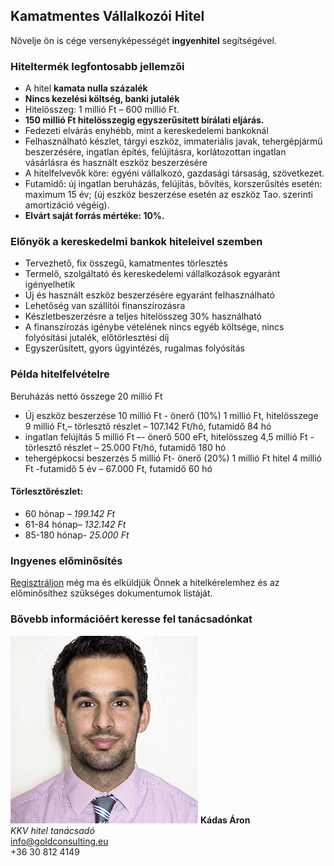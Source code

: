 ## Kamatmentes Vállalkozói Hitel

Növelje ön is cége versenyképességét **ingyenhitel** segítségével. 

### Hiteltermék legfontosabb jellemzői

 - A hitel **kamata nulla százalék**
 - **Nincs kezelési költség, banki jutalék**
 - Hitelösszeg:  1 millió Ft –   600 millió Ft.
 - **150 millió Ft hitelösszegig egyszerűsített bírálati eljárás.**
 - Fedezeti elvárás enyhébb, mint a  kereskedelemi bankoknál    
 - Felhasználható készlet, tárgyi eszköz, immateriális javak, tehergépjármű beszerzésére, ingatlan építés, felújításra, korlátozottan ingatlan vásárlásra és használt eszköz beszerzésére
 - A hitelfelvevők köre: egyéni vállalkozó, gazdasági társaság, szövetkezet.
 - Futamidő: új ingatlan beruházás, felújítás, bővítés, korszerűsítés esetén: maximum 15 év; (új eszköz beszerzése esetén az eszköz Tao. szerinti amortizáció végéig).
 - **Elvárt saját forrás mértéke: 10%.**

### Előnyök a kereskedelmi bankok hiteleivel szemben

 - Tervezhető, fix összegű, kamatmentes törlesztés
 - Termelő, szolgáltató és kereskedelemi vállalkozások egyaránt igényelhetik
 - Új és használt eszköz beszerzésére egyaránt felhasználható
 - Lehetőség van szállítói finanszírozásra
 - Készletbeszerzésre a teljes hitelösszeg 30% használható
 - A finanszírozás igénybe vételének nincs egyéb költsége, nincs folyósítási jutalék, előtörlesztési díj
 - Egyszerűsített, gyors ügyintézés, rugalmas folyósítás


### Példa hitelfelvételre
Beruházás nettó összege 20 millió Ft

-	Új eszköz beszerzése 10 millió Ft -  önerő (10%) 1 millió Ft, hitelösszege 9 millió Ft,– törlesztő részlet – 107.142 Ft/hó, futamidő 84 hó  
-	ingatlan felújítás 5 millió Ft –- önerő 500 eFt, hitelösszeg 4,5 millió Ft - törlesztő részlet – 25.000 Ft/hó, futamidő 180 hó
-	tehergépkocsi beszerzés 5 millió Ft- önerő (20%) 1 millió Ft hitel 4 millió Ft -futamidő 5 év – 67.000 Ft, futamidő 60 hó

#### Törlesztőrészlet:
 - 60 hónap – *199.142 Ft*
 - 61-84 hónap– *132.142 Ft*
 - 85-180 hónap- *25.000 Ft*

### Ingyenes előminősítés

[Regisztráljon](#top) még ma és elküldjük Önnek a hitelkérelemhez és az előminősíthez szükséges dokumentumok listáját. 

### Bővebb információért keresse fel tanácsadónkat

![Kádas Áron](img/kadas-aron.jpg#left "Kádas Áron")
**Kádas Áron**<br/>
*KKV hitel tanácsadó*<br/>
info@goldconsulting.eu<br/>
+36 30 812 4149
<div class="clearfix"></div>



